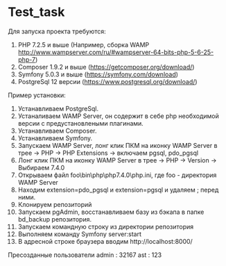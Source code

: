 # Test_task
Для запуска проекта требуются: 
1) PHP 7.2.5 и выше (Например, сборка WAMP http://www.wampserver.com/ru/#wampserver-64-bits-php-5-6-25-php-7)
2) Composer 1.9.2 и выше (https://getcomposer.org/download/)
3) Symfony 5.0.3 и выше (https://symfony.com/download)
4) PostgreSql 12 версии (https://www.postgresql.org/download/)

Пример установки:
1) Устанавливаем PostgreSql.
2) Устаналиваем WAMP Server, он содержит в себе php необходимой версии с предустановлеными плагинами.
3) Устанавливаем Composer.
4) Устанавливаем Symfony.
5) Запускаем WAMP Server, лонг клик ПКМ на иконку WAMP Server в трее -> PHP -> PHP Extensions -> включаем pgsql, pdo_pgsql
6) Лонг клик ПКМ на иконку WAMP Server в трее -> PHP -> Version -> Выбираем 7.4.0
7) Открываем файл foo\bin\php\php7.4.0\php.ini, где foo - директория WAMP Server
8) Находим extension=pdo_pgsql и extension=pgsql и удаляем ; перед ними.
9) Клонируем репозиторий
10) Запускаем pgAdmin, восстанавливаем базу из бэкапа в папке bd_backup репозитория.
11) Запускаем командную строку из директории репозитория
12) Выполняем команду Symfony server:start
13) В адресной строке браузера вводим http://localhost:8000/

Пресозданные пользователи 
admin : 32167
ast : 123
